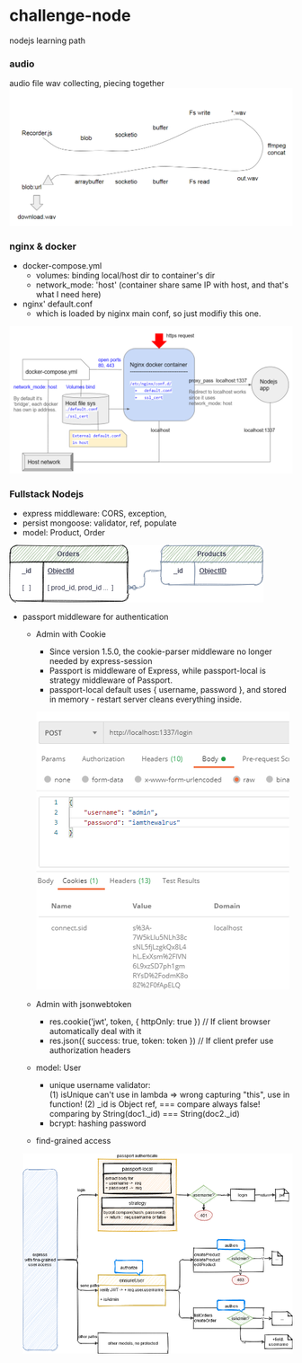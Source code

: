 # challenge-node
nodejs learning path

### audio 
audio file wav collecting, piecing together 
<img src="https://github.com/ywang305/challenge-node/blob/master/screenshots/audio%20subproj%20mind%20flow.png" />

### nginx & docker
- docker-compose.yml
  - volumes:  binding local/host dir to container's dir
  - network_mode: 'host' (container share same IP with host, and that's what I need here)
- nginx' default.conf
  - which is loaded by niginx main conf, so just modifiy this one.
<img src="https://github.com/ywang305/challenge-node/blob/master/screenshots/nginx_docker.png"/>

### Fullstack Nodejs
- express middleware: CORS, exception,
- persist mongoose: validator, ref, populate
- model: Product, Order

![MongoDB doc关系](https://github.com/ywang305/challenge-node/blob/master/screenshots/Fullstack_Mongo_Doc_Ref.png)

- passport middleware for authentication
  - Admin with Cookie
    - Since version 1.5.0, the cookie-parser middleware no longer needed by express-session
    - Passport is middleware of Express, while passport-local is strategy middleware of Passport.
    - passport-local default uses { username, password }, and stored in memory - restart server cleans everything inside.
    
    ![login success with cookie](https://github.com/ywang305/challenge-node/blob/master/screenshots/login_success_with_cookie.png)
    
  - Admin with jsonwebtoken
    - res.cookie('jwt', token, { httpOnly: true })  // If client browser automatically deal with it
    - res.json({ success: true, token: token })   // If client prefer use authorization headers
  - model: User
    - unique username validator:   
      (1) isUnique can't use in lambda => wrong capturing "this", use in function!
      (2) _id is Object ref, === compare always false!  comparing by String(doc1._id) === String(doc2._id)
    - bcrypt: hashing password
   - find-grained access
    
    ![find-grained access](https://github.com/ywang305/challenge-node/blob/master/screenshots/authorize%26authenticate.png)
    
